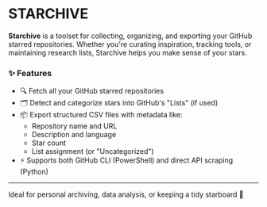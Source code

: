 # STARCHIVE

**Starchive** is a toolset for collecting, organizing, and exporting your GitHub starred repositories. Whether you're curating inspiration, tracking tools, or maintaining research lists, Starchive helps you make sense of your stars.

### ✨ Features

- 🔍 Fetch all your GitHub starred repositories
- 🗂 Detect and categorize stars into GitHub's "Lists" (if used)
- 📦 Export structured CSV files with metadata like:
  - Repository name and URL
  - Description and language
  - Star count
  - List assignment (or "Uncategorized")
- ⚡ Supports both GitHub CLI (PowerShell) and direct API scraping (Python)

---

Ideal for personal archiving, data analysis, or keeping a tidy starboard 🚀
